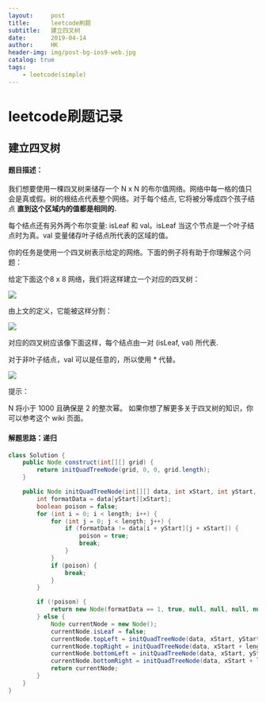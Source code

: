 ```yaml
---
layout:     post
title:      leetcode刷题
subtitle:   建立四叉树
date:       2019-04-14
author:     HK
header-img: img/post-bg-ios9-web.jpg
catalog: true
tags:
    - leetcode(simple)
---
```

# leetcode刷题记录
## 建立四叉树

#### 题目描述：
我们想要使用一棵四叉树来储存一个 N x N 的布尔值网络。网络中每一格的值只会是真或假。树的根结点代表整个网络。对于每个结点, 它将被分等成四个孩子结点
**直到这个区域内的值都是相同的.**

每个结点还有另外两个布尔变量: isLeaf 和 val。isLeaf 当这个节点是一个叶子结点时为真。val 变量储存叶子结点所代表的区域的值。

你的任务是使用一个四叉树表示给定的网络。下面的例子将有助于你理解这个问题：

给定下面这个8 x 8 网络，我们将这样建立一个对应的四叉树：

![](https://s3-lc-upload.s3.amazonaws.com/uploads/2018/02/01/962_grid.png)

由上文的定义，它能被这样分割：

![](https://s3-lc-upload.s3.amazonaws.com/uploads/2018/02/01/962_grid_divided.png)

 

对应的四叉树应该像下面这样，每个结点由一对 (isLeaf, val) 所代表.

对于非叶子结点，val 可以是任意的，所以使用 * 代替。

![](https://s3-lc-upload.s3.amazonaws.com/uploads/2018/02/01/962_quad_tree.png)

提示：

N 将小于 1000 且确保是 2 的整次幂。
如果你想了解更多关于四叉树的知识，你可以参考这个 wiki 页面。

#### 解题思路：递归
```java
class Solution {
    public Node construct(int[][] grid) {
        return initQuadTreeNode(grid, 0, 0, grid.length);
    }

    public Node initQuadTreeNode(int[][] data, int xStart, int yStart, int length) {
        int formatData = data[yStart][xStart];
        boolean poison = false;
        for (int i = 0; i < length; i++) {
            for (int j = 0; j < length; j++) {
                if (formatData != data[i + yStart][j + xStart]) {
                    poison = true;
                    break;
                }
            }
            if (poison) {
                break;
            }
        }

        if (!poison) {
            return new Node(formatData == 1, true, null, null, null, null);
        } else {
            Node currentNode = new Node();
            currentNode.isLeaf = false;
            currentNode.topLeft = initQuadTreeNode(data, xStart, yStart, length / 2);
            currentNode.topRight = initQuadTreeNode(data, xStart + length / 2, yStart, length / 2);
            currentNode.bottomLeft = initQuadTreeNode(data, xStart, yStart + length / 2, length / 2);
            currentNode.bottomRight = initQuadTreeNode(data, xStart + length / 2, yStart + length / 2, length / 2);
            return currentNode;
        }
    }
}
```
